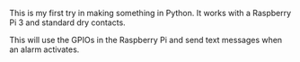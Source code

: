 This is my first try in making something in Python. It works with a Raspberry Pi 3 and standard dry contacts. 

This will use the GPIOs in the Raspberry Pi and send text messages when an alarm activates. 
